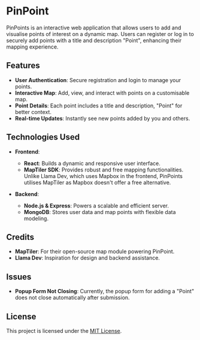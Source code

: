 # PinPoint

PinPoints is an interactive web application that allows users to add and visualise points of interest on a dynamic map. Users can register or log in to securely add points with a title and description "Point", enhancing their mapping experience.

## Features

- **User Authentication**: Secure registration and login to manage your points.
- **Interactive Map**: Add, view, and interact with points on a customisable map.
- **Point Details**: Each point includes a title and description, "Point" for better context.
- **Real-time Updates**: Instantly see new points added by you and others.

## Technologies Used

- **Frontend**: 
  - **React**: Builds a dynamic and responsive user interface.
  - **MapTiler SDK**: Provides robust and free mapping functionalities. Unlike Llama Dev, which uses Mapbox in the frontend, PinPoints utilises MapTiler as Mapbox doesn't offer a free alternative.
  
- **Backend**:
  - **Node.js & Express**: Powers a scalable and efficient server.
  - **MongoDB**: Stores user data and map points with flexible data modeling.

## Credits

- **MapTiler**: For their open-source map module powering PinPoint.
- **Llama Dev**: Inspiration for design and backend assistance.


## Issues

- **Popup Form Not Closing**: Currently, the popup form for adding a "Point" does not close automatically after submission.

## License

This project is licensed under the [MIT License](LICENSE).

